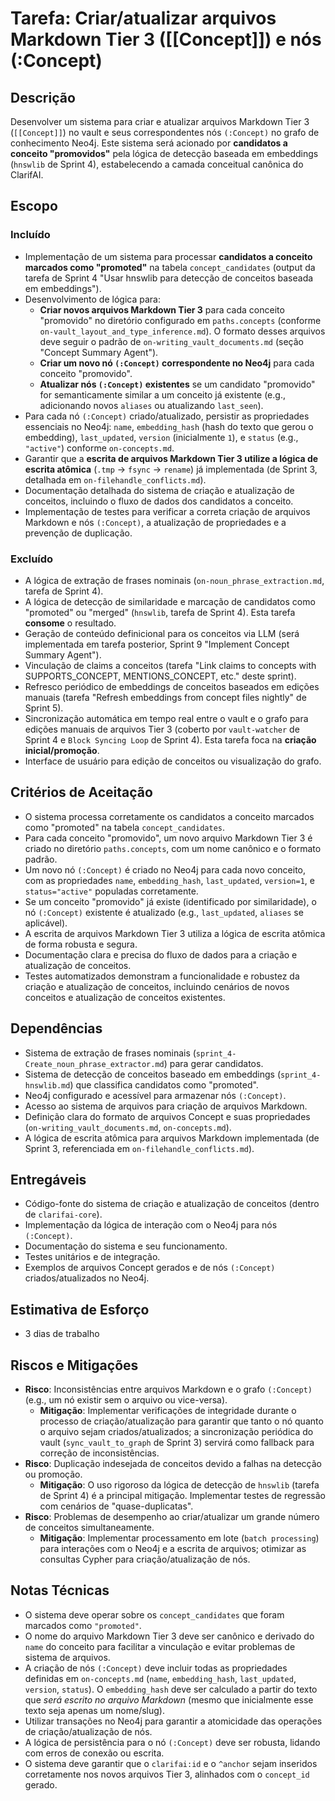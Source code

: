 # Tarefa: Criar/atualizar arquivos Markdown Tier 3 ([[Concept]]) e nós (:Concept)

## Descrição
Desenvolver um sistema para criar e atualizar arquivos Markdown Tier 3 (`[[Concept]]`) no vault e seus correspondentes nós `(:Concept)` no grafo de conhecimento Neo4j. Este sistema será acionado por **candidatos a conceito "promovidos"** pela lógica de detecção baseada em embeddings (`hnswlib` de Sprint 4), estabelecendo a camada conceitual canônica do ClarifAI.

## Escopo

### Incluído
- Implementação de um sistema para processar **candidatos a conceito marcados como "promoted"** na tabela `concept_candidates` (output da tarefa de Sprint 4 "Usar hnswlib para detecção de conceitos baseada em embeddings").
- Desenvolvimento de lógica para:
    - **Criar novos arquivos Markdown Tier 3** para cada conceito "promovido" no diretório configurado em `paths.concepts` (conforme `on-vault_layout_and_type_inference.md`). O formato desses arquivos deve seguir o padrão de `on-writing_vault_documents.md` (seção "Concept Summary Agent").
    - **Criar um novo nó `(:Concept)` correspondente no Neo4j** para cada conceito "promovido".
    - **Atualizar nós `(:Concept)` existentes** se um candidato "promovido" for semanticamente similar a um conceito já existente (e.g., adicionando novos `aliases` ou atualizando `last_seen`).
- Para cada nó `(:Concept)` criado/atualizado, persistir as propriedades essenciais no Neo4j: `name`, `embedding_hash` (hash do texto que gerou o embedding), `last_updated`, `version` (inicialmente `1`), e `status` (e.g., `"active"`) conforme `on-concepts.md`.
- Garantir que a **escrita de arquivos Markdown Tier 3 utilize a lógica de escrita atômica** (`.tmp` → `fsync` → `rename`) já implementada (de Sprint 3, detalhada em `on-filehandle_conflicts.md`).
- Documentação detalhada do sistema de criação e atualização de conceitos, incluindo o fluxo de dados dos candidatos a conceito.
- Implementação de testes para verificar a correta criação de arquivos Markdown e nós `(:Concept)`, a atualização de propriedades e a prevenção de duplicação.

### Excluído
- A lógica de extração de frases nominais (`on-noun_phrase_extraction.md`, tarefa de Sprint 4).
- A lógica de detecção de similaridade e marcação de candidatos como "promoted" ou "merged" (`hnswlib`, tarefa de Sprint 4). Esta tarefa **consome** o resultado.
- Geração de conteúdo definicional para os conceitos via LLM (será implementada em tarefa posterior, Sprint 9 "Implement Concept Summary Agent").
- Vinculação de claims a conceitos (tarefa "Link claims to concepts with SUPPORTS\_CONCEPT, MENTIONS\_CONCEPT, etc." deste sprint).
- Refresco periódico de embeddings de conceitos baseados em edições manuais (tarefa "Refresh embeddings from concept files nightly" de Sprint 5).
- Sincronização automática em tempo real entre o vault e o grafo para edições manuais de arquivos Tier 3 (coberto por `vault-watcher` de Sprint 4 e `Block Syncing Loop` de Sprint 4). Esta tarefa foca na **criação inicial/promoção**.
- Interface de usuário para edição de conceitos ou visualização do grafo.

## Critérios de Aceitação
- O sistema processa corretamente os candidatos a conceito marcados como "promoted" na tabela `concept_candidates`.
- Para cada conceito "promovido", um novo arquivo Markdown Tier 3 é criado no diretório `paths.concepts`, com um nome canônico e o formato padrão.
- Um novo nó `(:Concept)` é criado no Neo4j para cada novo conceito, com as propriedades `name`, `embedding_hash`, `last_updated`, `version=1`, e `status="active"` populadas corretamente.
- Se um conceito "promovido" já existe (identificado por similaridade), o nó `(:Concept)` existente é atualizado (e.g., `last_updated`, `aliases` se aplicável).
- A escrita de arquivos Markdown Tier 3 utiliza a lógica de escrita atômica de forma robusta e segura.
- Documentação clara e precisa do fluxo de dados para a criação e atualização de conceitos.
- Testes automatizados demonstram a funcionalidade e robustez da criação e atualização de conceitos, incluindo cenários de novos conceitos e atualização de conceitos existentes.

## Dependências
- Sistema de extração de frases nominais (`sprint_4-Create_noun_phrase_extractor.md`) para gerar candidatos.
- Sistema de detecção de conceitos baseado em embeddings (`sprint_4-hnswlib.md`) que classifica candidatos como "promoted".
- Neo4j configurado e acessível para armazenar nós `(:Concept)`.
- Acesso ao sistema de arquivos para criação de arquivos Markdown.
- Definição clara do formato de arquivos Concept e suas propriedades (`on-writing_vault_documents.md`, `on-concepts.md`).
- A lógica de escrita atômica para arquivos Markdown implementada (de Sprint 3, referenciada em `on-filehandle_conflicts.md`).

## Entregáveis
- Código-fonte do sistema de criação e atualização de conceitos (dentro de `clarifai-core`).
- Implementação da lógica de interação com o Neo4j para nós `(:Concept)`.
- Documentação do sistema e seu funcionamento.
- Testes unitários e de integração.
- Exemplos de arquivos Concept gerados e de nós `(:Concept)` criados/atualizados no Neo4j.

## Estimativa de Esforço
- 3 dias de trabalho

## Riscos e Mitigações
- **Risco**: Inconsistências entre arquivos Markdown e o grafo `(:Concept)` (e.g., um nó existir sem o arquivo ou vice-versa).
  - **Mitigação**: Implementar verificações de integridade durante o processo de criação/atualização para garantir que tanto o nó quanto o arquivo sejam criados/atualizados; a sincronização periódica do vault (`sync_vault_to_graph` de Sprint 3) servirá como fallback para correção de inconsistências.
- **Risco**: Duplicação indesejada de conceitos devido a falhas na detecção ou promoção.
  - **Mitigação**: O uso rigoroso da lógica de detecção de `hnswlib` (tarefa de Sprint 4) é a principal mitigação. Implementar testes de regressão com cenários de "quase-duplicatas".
- **Risco**: Problemas de desempenho ao criar/atualizar um grande número de conceitos simultaneamente.
  - **Mitigação**: Implementar processamento em lote (`batch processing`) para interações com o Neo4j e a escrita de arquivos; otimizar as consultas Cypher para criação/atualização de nós.

## Notas Técnicas
- O sistema deve operar sobre os `concept_candidates` que foram marcados como `"promoted"`.
- O nome do arquivo Markdown Tier 3 deve ser canônico e derivado do `name` do conceito para facilitar a vinculação e evitar problemas de sistema de arquivos.
- A criação de nós `(:Concept)` deve incluir todas as propriedades definidas em `on-concepts.md` (`name`, `embedding_hash`, `last_updated`, `version`, `status`). O `embedding_hash` deve ser calculado a partir do texto que *será escrito no arquivo Markdown* (mesmo que inicialmente esse texto seja apenas um nome/slug).
- Utilizar transações no Neo4j para garantir a atomicidade das operações de criação/atualização de nós.
- A lógica de persistência para o nó `(:Concept)` deve ser robusta, lidando com erros de conexão ou escrita.
- O sistema deve garantir que o `clarifai:id` e o `^anchor` sejam inseridos corretamente nos novos arquivos Tier 3, alinhados com o `concept_id` gerado.
